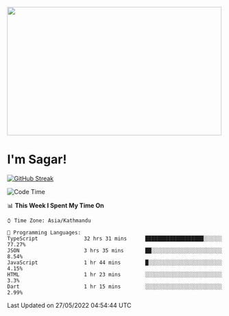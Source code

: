 
<img src="https://media.giphy.com/media/3ornk57KwDXf81rjWM/giphy.gif" width="500" height="300" frameBorder="0" class="giphy-embed" allowFullScreen></img>

#   I'm Sagar!
[![GitHub Streak](https://github-readme-streak-stats.herokuapp.com/?user=sgr2848)](https://git.io/streak-stats)
<!--START_SECTION:waka-->
![Code Time](http://img.shields.io/badge/Code%20Time-0%20secs-blue)

📊 **This Week I Spent My Time On** 

```text
⌚︎ Time Zone: Asia/Kathmandu

💬 Programming Languages: 
TypeScript               32 hrs 31 mins      ███████████████████░░░░░░   77.27% 
JSON                     3 hrs 35 mins       ██░░░░░░░░░░░░░░░░░░░░░░░   8.54% 
JavaScript               1 hr 44 mins        █░░░░░░░░░░░░░░░░░░░░░░░░   4.15% 
HTML                     1 hr 23 mins        ░░░░░░░░░░░░░░░░░░░░░░░░░   3.3% 
Dart                     1 hr 15 mins        ░░░░░░░░░░░░░░░░░░░░░░░░░   2.99%

```


 Last Updated on 27/05/2022 04:54:44 UTC
<!--END_SECTION:waka-->
